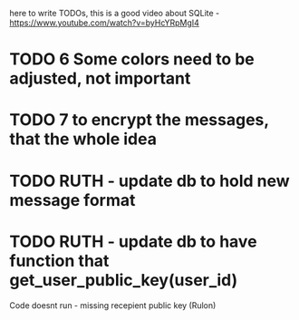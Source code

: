 here to write TODOs,
this is a good video about SQLite - https://www.youtube.com/watch?v=byHcYRpMgI4

# TODO 6 Some colors need to be adjusted, not important
# TODO 7 to encrypt the messages, that the whole idea
# TODO RUTH - update db to hold new message format
# TODO RUTH - update db to have function that get_user_public_key(user_id)

Code doesnt run - missing recepient public key (Rulon)
